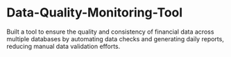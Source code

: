 # Data-Quality-Monitoring-Tool
Built a tool to ensure the quality and consistency of financial data across multiple databases by automating data checks and generating daily reports, reducing manual data validation efforts.
